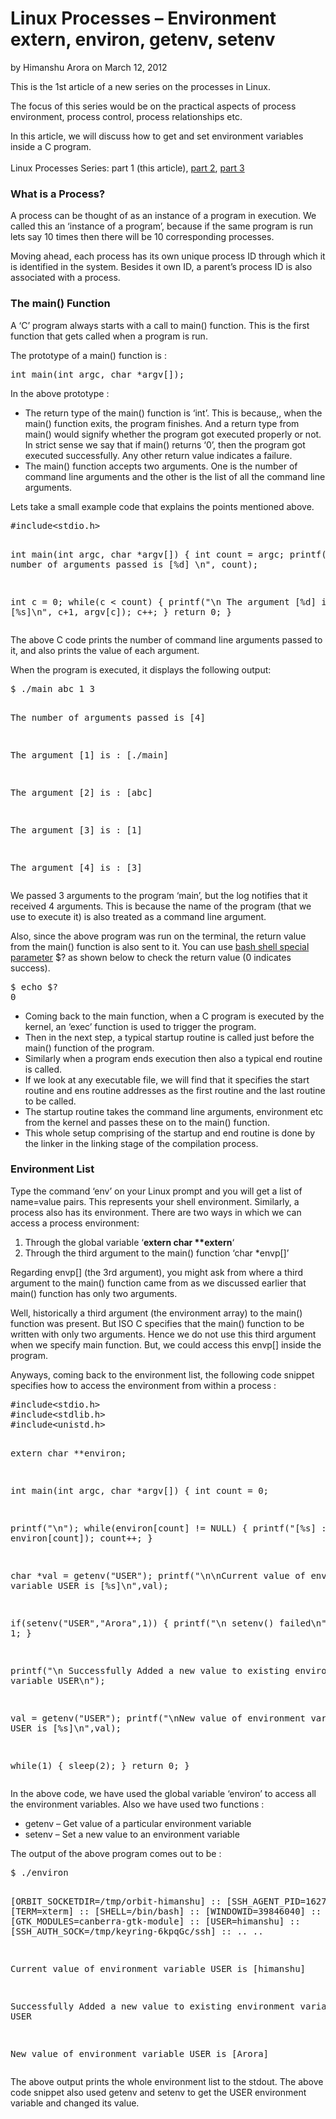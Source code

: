 <div class="headline_area">
					<h1 class="headline" itemprop="headline">Linux Processes – Environment extern, environ, getenv, setenv</h1>
					<div class="byline small">
						<span class="post_author_intro">by</span> <span class="post_author" itemprop="author">Himanshu Arora</span>
						<meta itemprop="datePublished" content="2012-03-12">
						<meta itemprop="dateModified" content="2012-03-29">
						<span class="post_date_intro">on</span> <span class="post_date" title="2012-03-12">March 12, 2012</span>
					</div>
				</div>
<div class="post_content" itemprop="articleBody">
<p>This is the 1st article of a new series on the processes in Linux.</p>
<p>The focus of this series would be on the practical aspects of process environment, process control, process relationships etc.</p>
<p>In this article, we will discuss how to get and set environment variables inside a C program.<br>
<span id="more-9879"></span><br>
Linux Processes Series: part 1 (this article), <a href="https://www.thegeekstuff.com/2012/03/linux-processes-memory-layout/ ">part 2</a>, <a href="https://www.thegeekstuff.com/2012/03/c-process-control-functions/">part 3</a></p>
<h3>What is a Process?</h3>
<p>A process can be thought of as an instance of a program in execution. We called this an ‘instance of a program’, because if the same program is run lets say 10 times then there will be 10 corresponding processes.</p>
<p>Moving ahead, each process has its own unique process ID through which it is identified in the system. Besides it own ID, a parent’s process ID is also associated with a process.</p>
<h3>The main() Function</h3>
<p>A ‘C’ program always starts with a call to main() function. This is the first function that gets called when a program is run.</p>
<p>The prototype of a main() function is :</p>


<pre>int main(int argc, char *argv[]);</pre>
<p>In the above prototype :</p>
<ul>
<li>The return type of the main() function is ‘int’. This is because,, when the main() function exits, the program finishes. And a return type from main() would signify whether the program got executed properly or not. In strict sense we say that if main() returns ‘0’, then the program got executed successfully. Any other return value indicates a failure.</li>
<li>The main() function accepts two arguments. One is the number of command line arguments and the other is the list of all the command line arguments.</li>
</ul>
<p>Lets take a small example code that explains the points mentioned above.</p>
<pre>#include&lt;stdio.h&gt;

int main(int argc, char *argv[])
{
  int count = argc;
  printf("\n The number of arguments passed is [%d] \n", count);

  int c = 0;
  while(c &lt; count)
  {
    printf("\n The argument [%d] is : [%s]\n", c+1, argv[c]);
    c++;
  }
  return 0;
}</pre>
<p>The above C code prints the number of command line arguments passed to it, and also prints the value of each argument.</p>
<p>When the program is executed, it displays the following output:</p>
<pre>$ ./main abc 1 3

The number of arguments passed is [4]

The argument [1] is : [./main]

The argument [2] is : [abc]

The argument [3] is : [1]

The argument [4] is : [3]</pre>
<p>We passed 3 arguments to the program ‘main’, but the log notifies that it received 4 arguments. This is because the name of the program (that we use to execute it) is also treated as a command line argument.</p>
<p>Also, since the above program was run on the terminal, the return value from the main() function is also sent to it. You can use <a href="https://www.thegeekstuff.com/2010/05/bash-shell-special-parameters/">bash shell special parameter</a> $? as shown below to check the return value (0 indicates success).</p>
<pre>$ echo $?
0</pre>
<ul>
<li>Coming back to the main function, when a C program is executed by the kernel, an ‘exec’ function is used to trigger the program.</li>
<li>Then in the next step, a typical startup routine is called just before the main() function of the program.</li>
<li>Similarly when a program ends execution then also a typical end routine is called.</li>
<li>If we look at any executable file, we will find that it specifies the start routine and ens routine addresses as the first routine and the last routine to be called.</li>
<li>The startup routine takes the command line arguments, environment etc from the kernel and passes these on to the main() function.</li>
<li>This whole setup comprising of the startup and end routine is done by the linker in the linking stage of the compilation process.</li>
</ul>
<h3>Environment List</h3>
<p>Type the command ‘env’ on your Linux prompt and you will get a list of name=value pairs. This represents your shell environment. Similarly, a process also has its environment. There are two ways in which we can access a process environment:</p>
<ol>
<li>Through the global variable ‘<strong>extern char **extern</strong>‘</li>
<li>Through the third argument to the main() function ‘char *envp[]’</li>
</ol>
<p>Regarding envp[] (the 3rd argument), you might ask from where a third argument to the main() function came from as we discussed earlier that main() function has only two arguments.</p>
<p>Well, historically a third argument (the environment array) to the main() function was present. But ISO C specifies that the main() function to be written with only two arguments. Hence we do not use this third argument when we specify main function. But, we could access this envp[] inside the program.</p>
<p>Anyways, coming back to the environment list, the following code snippet specifies how to access the environment from within a process :</p>
<pre>#include&lt;stdio.h&gt;
#include&lt;stdlib.h&gt;
#include&lt;unistd.h&gt;

extern char **environ;

int main(int argc, char *argv[])
{
  int count = 0;

  printf("\n");
  while(environ[count] != NULL)
  {
    printf("[%s] :: ", environ[count]);
    count++;
  }

  char *val = getenv("USER");
  printf("\n\nCurrent value of environment variable USER is [%s]\n",val);

  if(setenv("USER","Arora",1))
  {
    printf("\n setenv() failed\n");
    return 1;
  }

  printf("\n Successfully Added a new value to existing environment variable USER\n");

  val = getenv("USER");
  printf("\nNew value of environment variable USER is [%s]\n",val);

  while(1)
  {
    sleep(2);
  }
  return 0;
}</pre>
<p>In the above code, we have used the global variable ‘environ’ to access all the environment variables. Also we have used two functions :</p>
<ul>
<li>getenv – Get value of a particular environment variable</li>
<li>setenv – Set a new value to an environment variable</li>
</ul>
<p>The output of the above program comes out to be :</p>
<pre>$ ./environ

[ORBIT_SOCKETDIR=/tmp/orbit-himanshu] :: [SSH_AGENT_PID=1627] :: [TERM=xterm] ::
[SHELL=/bin/bash] :: [WINDOWID=39846040] :: [GTK_MODULES=canberra-gtk-module] ::
[USER=himanshu] :: [SSH_AUTH_SOCK=/tmp/keyring-6kpqGc/ssh] ::
..
..

Current value of environment variable USER is [himanshu]

Successfully Added a new value to existing environment variable USER

New value of environment variable USER is [Arora]</pre>
<p>The above output prints the whole environment list to the stdout. The above code snippet also used getenv and setenv to get the USER environment variable and changed its value.</p>
				</div>
